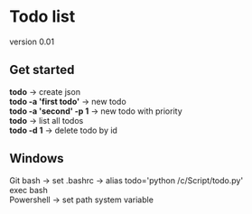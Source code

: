 # Todo list
  
version 0.01

## Get started
  
**todo** -> create json  
**todo -a 'first todo'** -> new todo  
**todo -a 'second' -p 1** -> new todo with priority  
**todo** -> list all todos  
**todo -d 1** -> delete todo by id  

## Windows
  
Git bash -> set .bashrc -> alias todo='python /c/Script/todo.py'  
                           exec bash  
Powershell -> set path system variable  
